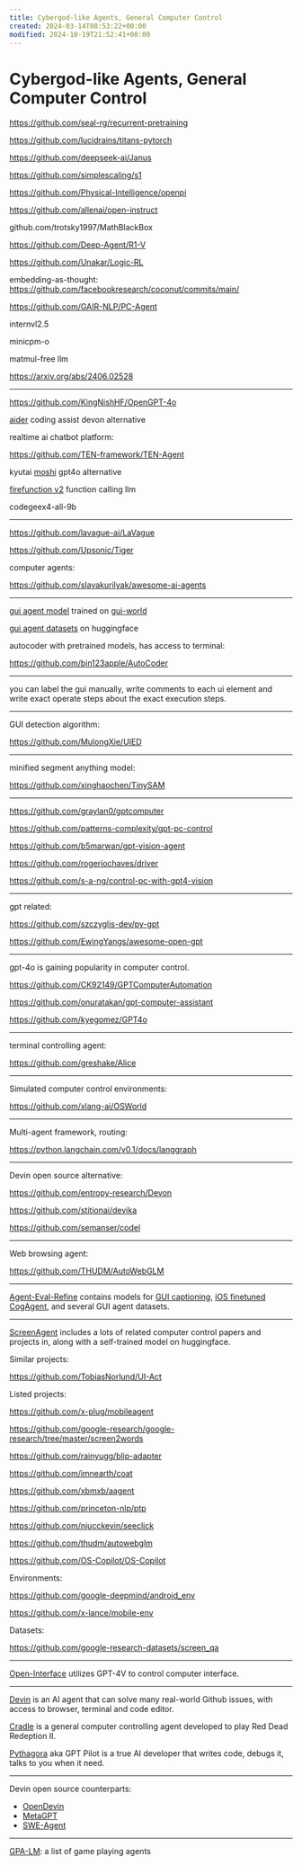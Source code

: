 ```yaml
---
title: Cybergod-like Agents, General Computer Control
created: 2024-03-14T08:53:22+00:00
modified: 2024-10-19T21:52:41+08:00
---
```


# Cybergod-like Agents, General Computer Control

https://github.com/seal-rg/recurrent-pretraining

https://github.com/lucidrains/titans-pytorch

https://github.com/deepseek-ai/Janus

https://github.com/simplescaling/s1

https://github.com/Physical-Intelligence/openpi

https://github.com/allenai/open-instruct

github.com/trotsky1997/MathBlackBox

https://github.com/Deep-Agent/R1-V

https://github.com/Unakar/Logic-RL

embedding-as-thought: https://github.com/facebookresearch/coconut/commits/main/

https://github.com/GAIR-NLP/PC-Agent

internvl2.5

minicpm-o

matmul-free llm

https://arxiv.org/abs/2406.02528

---

https://github.com/KingNishHF/OpenGPT-4o

[aider](https://aider.chat/) coding assist devon alternative

realtime ai chatbot platform:

https://github.com/TEN-framework/TEN-Agent

kyutai [moshi](https://moshi.chat/) gpt4o alternative

[firefunction v2](https://hf-mirror.com/fireworks-ai/llama-3-firefunction-v2) function calling llm

codegeex4-all-9b

---

https://github.com/lavague-ai/LaVague

https://github.com/Upsonic/Tiger

computer agents:

https://github.com/slavakurilyak/awesome-ai-agents

---

[gui agent model](https://hf-mirror.com/shuaishuaicdp/GUI-Vid) trained on [gui-world](https://github.com/Dongping-Chen/GUI-World)

[gui agent datasets](https://hf-mirror.com/search/full-text?q=gui+agent&type=dataset) on huggingface

autocoder with pretrained models, has access to terminal:

https://github.com/bin123apple/AutoCoder

---

you can label the gui manually, write comments to each ui element and write exact operate steps about the exact execution steps.

---

GUI detection algorithm:

https://github.com/MulongXie/UIED

---

minified segment anything model:

https://github.com/xinghaochen/TinySAM

---

https://github.com/graylan0/gptcomputer

https://github.com/patterns-complexity/gpt-pc-control

https://github.com/b5marwan/gpt-vision-agent

https://github.com/rogeriochaves/driver

https://github.com/s-a-ng/control-pc-with-gpt4-vision

---

gpt related:

https://github.com/szczyglis-dev/py-gpt

https://github.com/EwingYangs/awesome-open-gpt

---

gpt-4o is gaining popularity in computer control.

https://github.com/CK92149/GPTComputerAutomation

https://github.com/onuratakan/gpt-computer-assistant

https://github.com/kyegomez/GPT4o

---

terminal controlling agent:

https://github.com/greshake/Alice

---

Simulated computer control environments:

https://github.com/xlang-ai/OSWorld

---

Multi-agent framework, routing:

https://python.langchain.com/v0.1/docs/langgraph

---

Devin open source alternative:

https://github.com/entropy-research/Devon

https://github.com/stitionai/devika

https://github.com/semanser/codel

---

Web browsing agent:

https://github.com/THUDM/AutoWebGLM

---

[Agent-Eval-Refine](https://hf-mirror.com/Agent-Eval-Refine) contains models for [GUI captioning](https://hf-mirror.com/Agent-Eval-Refine/Captioner), [iOS finetuned CogAgent](https://hf-mirror.com/Agent-Eval-Refine/CogAgent-iOS-SelfTrain), and several GUI agent datasets.

---

[ScreenAgent](https://github.com/niuzaisheng/ScreenAgent) includes a lots of related computer control papers and projects in, along with a self-trained model on huggingface.

Similar projects:

https://github.com/TobiasNorlund/UI-Act

Listed projects:

https://github.com/x-plug/mobileagent

https://github.com/google-research/google-research/tree/master/screen2words

https://github.com/rainyugg/blip-adapter

https://github.com/imnearth/coat

https://github.com/xbmxb/aagent

https://github.com/princeton-nlp/ptp

https://github.com/njucckevin/seeclick

https://github.com/thudm/autowebglm

https://github.com/OS-Copilot/OS-Copilot

Environments:

https://github.com/google-deepmind/android_env

https://github.com/x-lance/mobile-env

Datasets:

https://github.com/google-research-datasets/screen_qa

---

[Open-Interface](https://github.com/AmberSahdev/Open-Interface) utilizes GPT-4V to control computer interface.

---

[Devin](https://www.cognition-labs.com/) is an AI agent that can solve many real-world Github issues, with access to browser, terminal and code editor.

[Cradle](https://github.com/BAAI-Agents/Cradle) is a general computer controlling agent developed to play Red Dead Redeption II.

[Pythagora](https://github.com/Pythagora-io/gpt-pilot) aka GPT Pilot is a true AI developer that writes code, debugs it, talks to you when it need.

---

Devin open source counterparts:

- [OpenDevin](https://github.com/OpenDevin/OpenDevin)
- [MetaGPT](https://github.com/geekan/MetaGPT)
-  [SWE-Agent](https://github.com/princeton-nlp/SWE-agent)

---

[GPA-LM](https://github.com/BAAI-Agents/GPA-LM): a list of game playing agents
